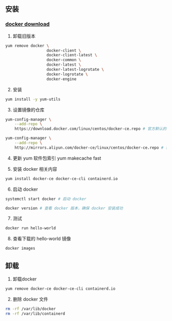 ## 安装
### [docker download](https://docs.docker.com/engine/install/centos/)
1. 卸载旧版本
```bash
yum remove docker \
                  docker-client \
                  docker-client-latest \
                  docker-common \
                  docker-latest \
                  docker-latest-logrotate \
                  docker-logrotate \
                  docker-engine
```

2. 安装
```bash
yum install -y yum-utils
```

3. 设置镜像的仓库
```bash
yum-config-manager \
    --add-repo \
    https://download.docker.com/linux/centos/docker-ce.repo # 官方默认的国外的源

yum-config-manager \
    --add-repo \
    http://mirrors.aliyun.com/docker-ce/linux/centos/docker-ce.repo # 使用阿里云替代
```

4. 更新 yum 软件包索引
yum makecache fast

5. 安装 docker 相关内容
```bash
yum install docker-ce docker-ce-cli containerd.io
```

6. 启动 docker
```bash
systemctl start docker # 启动 docker

docker version # 查看 docker 版本，确保 docker 安装成功
```

7. 测试
```bash
docker run hello-world
```

8. 查看下载的 hello-world 镜像
```bash
docker images
```

## 卸载
1. 卸载docker
```bash
yum remove docker-ce docker-ce-cli containerd.io
```

2. 删除 docker 文件
```bash
rm -rf /var/lib/docker
rm -rf /var/lib/containerd
```